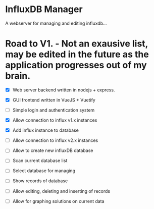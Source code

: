 # InfluxDB Manager
A webserver for managing and editing influxdb... 

# Road to V1. - Not an exausive list, may be edited in the future as the application progresses out of my brain.
 - [x] Web server backend written in nodejs + express.
 - [x] GUI frontend written in VueJS + Vuetify
 - [ ] Simple login and authentication system
 - [x] Allow connection to influx v1.x instances
 - [x] Add influx instance to database
 - [ ] Allow connection to influx v2.x instances
 - [ ] Allow to create new influxDB database
 - [ ] Scan current database list
 - [ ] Select database for managing 
 - [ ] Show records of database
 - [ ] Allow editing, deleting and inserting of records
 - [ ] Allow for graphing solutions on current data
 

